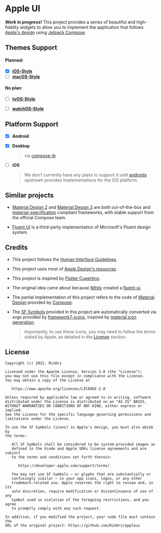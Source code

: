 # Apple UI

***Work in progress!*** This project provides a series of beautiful and high-fidelity widgets to allow you to implement the application that follows [Apple's design](https://developer.apple.com/design/) using [Jetpack Compose](https://developer.android.com/jetpack/compose).



## Themes Support

#### Planned:

- [x] [**iOS-Style**](https://developer.apple.com/design/human-interface-guidelines/ios/overview/)
- [ ] [**macOS-Style**](https://developer.apple.com/design/human-interface-guidelines/macos/overview/)

#### No plan:

- [ ] [**tvOS-Style**](https://developer.apple.com/design/human-interface-guidelines/tvos/overview/)
- [ ] [**watchOS-Style**](https://developer.apple.com/design/human-interface-guidelines/watchos/overview/)



## Platform Support

- [x] **Android**

- [x] **Desktop**
  
  > via [compose-jb](https://github.com/JetBrains/compose-jb)
  
- [ ] **iOS**
  
  > We don't currently have any plans to support it until [androidx](https://github.com/androidx/androidx/tree/androidx-main/compose) upstream provides implementations for the iOS platform.



## Similar projects

- [Material Design 2](https://developer.android.com/reference/kotlin/androidx/compose/material/package-summary) and [Material Design 3](https://developer.android.com/reference/kotlin/androidx/compose/material3/package-summary) are both out-of-the-box and [material-specification](https://material.io/) compliant frameworks, with stable support from the official Compose team.

- [Fluent UI](https://github.com/Nthily/fluentui) is a third-party implementation of Microsoft's Fluent design system.

  

## Credits

- This project follows the [Human Interface Guidelines](https://developer.apple.com/design/human-interface-guidelines/).
- This project uses most of [Apple Design's resources](https://developer.apple.com/design/resources/).
- This project is inspired by [Flutter Cupertino](https://docs.flutter.dev/development/ui/widgets/cupertino).
- The original idea came about because [Nthily](https://github.com/Nthily) created a [fluent-ui](https://github.com/Nthily/fluentui).
- The partial implementation of this project refers to the code of [Material Design](https://material.io/) provided by [Compose](https://github.com/androidx/androidx/tree/androidx-main/compose/material).
- The [SF Symbols](https://developer.apple.com/sf-symbols/) provided in this project are automatically converted via svgs provided by [framework7-icons](https://github.com/framework7io/framework7-icons), inspired by [material icon generation](https://github.com/androidx/androidx/tree/androidx-main/compose/material/material/icons#icon-generation).

  > Importantly, to use these icons, you may need to follow the terms stated by Apple, as detailed in the [License](#License) section.



## License

```
Copyright (c) 2022. RinOrz

Licensed under the Apache License, Version 2.0 (the "License");
you may not use this file except in compliance with the License.
You may obtain a copy of the License at

   https://www.apache.org/licenses/LICENSE-2.0

Unless required by applicable law or agreed to in writing, software
distributed under the License is distributed on an "AS IS" BASIS,
WITHOUT WARRANTIES OR CONDITIONS OF ANY KIND, either express or implied.
See the License for the specific language governing permissions and
limitations under the License.

To use the SF Symbols (icons) in Apple's design, you must also abide by
the terms:

   All SF Symbols shall be considered to be system-provided images as 
   defined in the Xcode and Apple SDKs license agreements and are subject 
   to the terms and conditions set forth therein:

      https://developer.apple.com/support/terms/

   You may not use SF Symbols — or glyphs that are substantially or 
   confusingly similar — in your app icons, logos, or any other 
   trademark-related use. Apple reserves the right to review and, in its 
   sole discretion, require modification or discontinuance of use of any 
   Symbol used in violation of the foregoing restrictions, and you agree 
   to promptly comply with any such request.

In addition, if you modified the project, your code file must contain the
URL of the original project: https://github.com/RinOrz/appleui
```